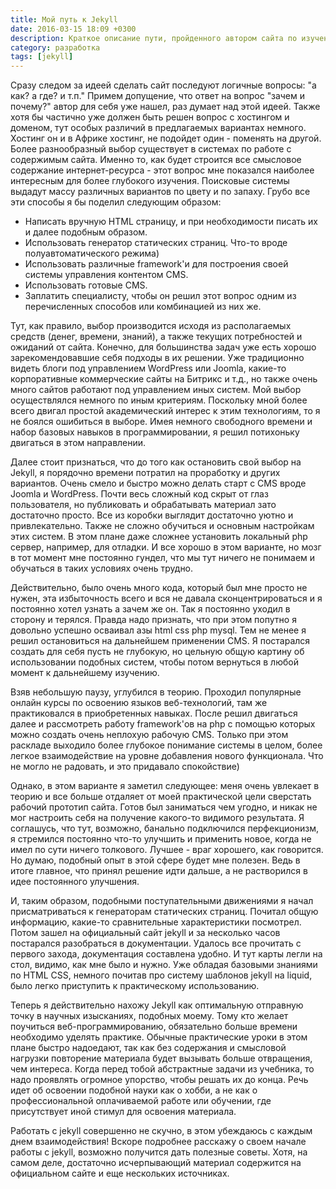 ```yaml
---
title: Мой путь к Jekyll
date: 2016-03-15 18:09 +0300
description: Краткое описание пути, пройденного автором сайта по изучению систем управления содержимым сайта. Начало использования Jekyll
category: разработка
tags: [jekyll]
---
```

Сразу следом за идеей сделать сайт последуют логичные вопросы: "а как? а где? и т.п." Примем допущение, что ответ на вопрос "зачем и почему?" автор для себя уже нашел, раз думает над этой идеей. Также хотя бы частично уже должен быть решен вопрос с хостингом и доменом, тут особых различий в предлагаемых вариантах немного. Хостинг он и в Африке хостинг, не подойдет один - поменять на другой. Более разнообразный выбор существует в системах по работе с содержимым сайта. Именно то, как будет строится все смысловое содержание интернет-ресурса - этот вопрос мне показался наиболее интересным для более глубокого изучения. Поисковые системы выдадут массу различных вариантов по цвету и по запаху. Грубо все эти способы я бы поделил следующим образом:

- Написать вручную HTML страницу, и при необходимости писать их и далее подобным образом.
- Использовать генератор статических страниц. Что-то вроде полуавтоматического режима)
- Использовать различные framework'и для построения своей системы управления контентом CMS.
- Использовать готовые CMS.
- Заплатить специалисту, чтобы он решил этот вопрос одним из перечисленных способов или комбинацией из них же.

Тут, как правило, выбор производится исходя из располагаемых средств (денег, времени, знаний), а также текущих потребностей и ожиданий от сайта. Конечно, для большинства задач уже есть хорошо зарекомендовавшие себя подходы в их решении. Уже традиционно видеть блоги под управлением WordPress или Joomla, какие-то корпоративные коммерческие сайты на Битрикс и т.д., но также очень много сайтов работают под управлением иных систем. Мой выбор осуществлялся немного по иным критериям. Поскольку мной более всего двигал простой академический интерес к этим технологиям, то я не боялся ошибиться в выборе. Имея немного свободного времени и набор базовых навыков в программировании, я решил потихоньку двигаться в этом направлении.

Далее стоит признаться, что до того как остановить свой выбор на Jekyll, я порядочно времени потратил на проработку и других вариантов. Очень смело и быстро можно делать старт с CMS вроде Joomla и WordPress. Почти весь сложный код скрыт от глаз пользователя, но публиковать и обрабатывать материал зато достаточно просто. Все из коробки выглядит достаточно уютно и привлекательно. Также не сложно обучиться и основным настройкам этих систем. В этом плане даже сложнее установить локальный php сервер, например, для отладки. И все хорошо в этом варианте, но мозг в тот момент мне постоянно гундел, что мы тут ничего не понимаем и обучаться в таких условиях очень трудно.

Действительно, было очень много кода, который был мне просто не нужен, эта избыточность всего и вся не давала сконцентрироваться и я постоянно хотел узнать а зачем же он. Так я постоянно уходил в сторону и терялся. Правда надо признать, что при этом попутно я довольно успешно осваивал азы html css php mysql. Тем не менее я решил остановиться на дальнейшем применении CMS. Я постарался создать для себя пусть не глубокую, но цельную общую картину об использовании подобных систем, чтобы потом вернуться в любой момент к дальнейшему изучению.

Взяв небольшую паузу, углубился в теорию. Проходил популярные онлайн курсы по освоению языков веб-технологий, там же практиковался в приобретенных навыках. После решил двигаться далее и рассмотреть работу framework'ов на php с помощью которых можно создать очень неплохую рабочую CMS. Только при этом раскладе выходило более глубокое понимание системы в целом, более легкое взаимодействие на уровне добавления нового функционала. Что не могло не радовать, и это придавало спокойствие)

Однако, в этом варианте я заметил следующее: меня очень увлекает в теорию и все больше отдаляет от моей практической цели сверстать рабочий прототип сайта. Готов был заниматься чем угодно, и никак не мог настроить себя на получение какого-то видимого результата. Я соглашусь, что тут, возможно, банально подключился перфекционизм, я стремился постоянно что-то улучшить и применить новое, когда не имел по сути ничего толкового. Лучшее - враг хорошего, как говорится. Но думаю, подобный опыт в этой сфере будет мне полезен. Ведь в итоге главное, что принял решение идти дальше, а не растворился в идее постоянного улучшения.

И, таким образом, подобными поступательными движениями я начал присматриваться к генераторам статических страниц. Почитал общую информацию, какие-то сравнительные характеристики посмотрел. Потом зашел на официальный сайт jekyll и за несколько часов постарался разобраться в документации. Удалось все прочитать с первого захода, документация составлена удобно. И тут карты легли на стол, видимо, как мне было и нужно. Уже обладая базовыми знаниями по HTML CSS, немного почитав про систему шаблонов jekyll на liquid, было легко приступить к практическому использованию.

Теперь я действительно нахожу Jekyll как оптимальную отправную точку в научных изысканиях, подобных моему. Тому кто желает поучиться веб-программированию, обязательно больше времени необходимо уделять практике. Обычные практические уроки в этом плане быстро надоедают, так как без содержания и смысловой нагрузки повторение материала будет вызывать больше отвращения, чем интереса. Когда перед тобой абстрактные задачи из учебника, то надо проявлять огромное упорство, чтобы решать их до конца. Речь идет об освоении подобной науки как о хобби, а не как о профессиональной оплачиваемой работе или обучении, где присутствует иной стимул для освоения материала.

Работать с jekyll совершенно не скучно, в этом убеждаюсь с каждым днем взаимодействия!
Вскоре подробнее расскажу о своем начале работы с jekyll, возможно получится дать полезные советы. Хотя, на самом деле, достаточно исчерпывающий материал содержится на официальном сайте и еще нескольких источниках.
